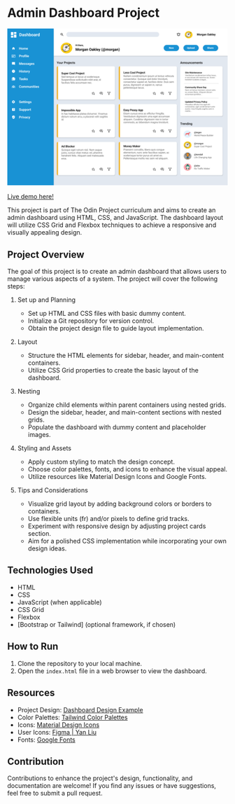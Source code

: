 # Admin Dashboard Project

![Dashboard Preview](demo.png)

[Live demo here!](https://nzxzn.github.io/admin-dashboard/)

This project is part of The Odin Project curriculum and aims to create an admin dashboard using HTML, CSS, and JavaScript. The dashboard layout will utilize CSS Grid and Flexbox techniques to achieve a responsive and visually appealing design.

## Project Overview

The goal of this project is to create an admin dashboard that allows users to manage various aspects of a system. The project will cover the following steps:

1. Set up and Planning
   - Set up HTML and CSS files with basic dummy content.
   - Initialize a Git repository for version control.
   - Obtain the project design file to guide layout implementation.

2. Layout
   - Structure the HTML elements for sidebar, header, and main-content containers.
   - Utilize CSS Grid properties to create the basic layout of the dashboard.

3. Nesting
   - Organize child elements within parent containers using nested grids.
   - Design the sidebar, header, and main-content sections with nested grids.
   - Populate the dashboard with dummy content and placeholder images.

4. Styling and Assets
   - Apply custom styling to match the design concept.
   - Choose color palettes, fonts, and icons to enhance the visual appeal.
   - Utilize resources like Material Design Icons and Google Fonts.

5. Tips and Considerations
   - Visualize grid layout by adding background colors or borders to containers.
   - Use flexible units (fr) and/or pixels to define grid tracks.
   - Experiment with responsive design by adjusting project cards section.
   - Aim for a polished CSS implementation while incorporating your own design ideas.

## Technologies Used

- HTML
- CSS
- JavaScript (when applicable)
- CSS Grid
- Flexbox
- [Bootstrap or Tailwind] (optional framework, if chosen)

## How to Run

1. Clone the repository to your local machine.
2. Open the `index.html` file in a web browser to view the dashboard.

## Resources

- Project Design: [Dashboard Design Example](https://www.theodinproject.com/lessons/node-path-intermediate-html-and-css-admin-dashboard)
- Color Palettes: [Tailwind Color Palettes](https://tailwindcss.com/docs/customizing-colors)
- Icons: [Material Design Icons](https://pictogrammers.com/library/mdi/)
- User Icons: [Figma | Yan Liu](https://www.figma.com/community/file/996834837432309369)
- Fonts: [Google Fonts](https://fonts.google.com/)

## Contribution

Contributions to enhance the project's design, functionality, and documentation are welcome! If you find any issues or have suggestions, feel free to submit a pull request.
